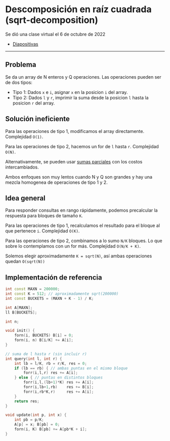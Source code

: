 
# Descomposición en raíz cuadrada (sqrt-decomposition)

Se dió una clase virtual el 6 de octubre de 2022

- [Diapositivas](https://raw.githubusercontent.com/SebastianMestre/taller-oia/master/Diapositivas/2022-10-6%20Rangos%20TablaAditiva%20SqrtDecomposition%20Bucketing.pdf)

--------------------

## Problema

Se da un array de N enteros y Q operaciones. Las operaciones pueden ser de dos tipos:

- Tipo 1: Dados `x` e `i`, asignar `x` en la posicion `i` del array.
- Tipo 2: Dados `l` y `r`, imprimir la suma desde la posicion `l` hasta la posicion `r` del array.

## Solución ineficiente

Para las operaciones de tipo 1, modificamos el array directamente. Complejidad `O(1)`.

Para las operaciones de tipo 2, hacemos un for de `l` hasta `r`. Complejidad `O(N)`.

Alternativamente, se pueden usar [sumas parciales]( tabla-aditiva ) con los costos intercambiados.

Ambos enfoques son muy lentos cuando N y Q son grandes y hay una mezcla homogenea de operaciones de tipo 1 y 2.

## Idea general

Para responder consultas en rango rápidamente, podemos precalcular la respuesta para bloques de tamaño `K`.

Para las operaciones de tipo 1, recalculamos el resultado para el bloque al que pertenece `i`. Complejidad `O(K)`.

Para las operaciones de tipo 2, combinamos a lo sumo `N/K` bloques. Lo que sobre lo contemplamos con un for más. Complejidad `O(N/K + K)`.


Solemos elegir aproximadamente `K = sqrt(N)`, así ambas operaciones quedan `O(sqrt(N))`

## Implementación de referencia

```c++
int const MAXN = 200000;
int const K = 512; // aproximadamente sqrt(200000)
int const BUCKETS = (MAXN + K - 1) / K;

int A[MAXN];
ll B[BUCKETS];

int n;

void init() {
	forn(i, BUCKETS) B[i] = 0;
	forn(i, n) B[i/K] += A[i];
}

// suma de l hasta r (sin incluir r)
int query(int l, int r) {
	int lb = l/K, rb = r/K, res = 0;
	if (lb == rb) { // ambas puntas en el mismo bloque
		forr(i,l,r) res += A[i];
	} else { // puntas en distintos bloques
		forr(i,l,(lb+1)*K) res += A[i];
		forr(i,lb+1,rb)    res += B[i];
		forr(i,rb*K,r)     res += A[i];
	}
	return res;
}

void update(int p, int x) {
	int pb = p/K;
	A[p] = x; B[pb] = 0;
	forn(i, K) B[pb] += A[pb*K + i];
}
```